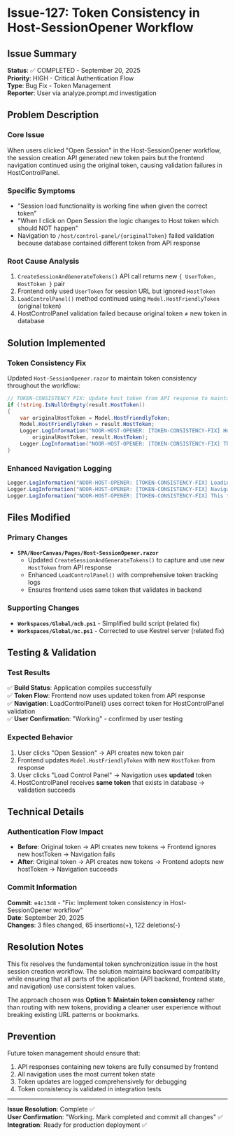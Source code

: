 # Issue-127: Token Consistency in Host-SessionOpener Workflow

## Issue Summary

**Status**: ✅ COMPLETED - September 20, 2025  
**Priority**: HIGH - Critical Authentication Flow  
**Type**: Bug Fix - Token Management  
**Reporter**: User via analyze.prompt.md investigation

## Problem Description

### Core Issue

When users clicked "Open Session" in the Host-SessionOpener workflow, the session creation API generated new token pairs but the frontend navigation continued using the original token, causing validation failures in HostControlPanel.

### Specific Symptoms

- "Session load functionality is working fine when given the correct token"
- "When I click on Open Session the logic changes to Host token which should NOT happen"
- Navigation to `/host/control-panel/{originalToken}` failed validation because database contained different token from API response

### Root Cause Analysis

1. `CreateSessionAndGenerateTokens()` API call returns new `{ UserToken, HostToken }` pair
2. Frontend only used `UserToken` for session URL but ignored `HostToken`
3. `LoadControlPanel()` method continued using `Model.HostFriendlyToken` (original token)
4. HostControlPanel validation failed because original token ≠ new token in database

## Solution Implemented

### Token Consistency Fix

Updated `Host-SessionOpener.razor` to maintain token consistency throughout the workflow:

```csharp
// TOKEN-CONSISTENCY FIX: Update host token from API response to maintain consistency
if (!string.IsNullOrEmpty(result.HostToken))
{
    var originalHostToken = Model.HostFriendlyToken;
    Model.HostFriendlyToken = result.HostToken;
    Logger.LogInformation("NOOR-HOST-OPENER: [TOKEN-CONSISTENCY-FIX] Host token updated from API response - Original: {OriginalToken}, New: {NewToken}",
        originalHostToken, result.HostToken);
    Logger.LogInformation("NOOR-HOST-OPENER: [TOKEN-CONSISTENCY-FIX] This ensures LoadControlPanel() uses the same token that validates in HostControlPanel");
}
```

### Enhanced Navigation Logging

```csharp
Logger.LogInformation("NOOR-HOST-OPENER: [TOKEN-CONSISTENCY-FIX] Loading control panel for token: {Token}", Model.HostFriendlyToken);
Logger.LogInformation("NOOR-HOST-OPENER: [TOKEN-CONSISTENCY-FIX] Navigating to: {Url}", controlPanelUrl);
Logger.LogInformation("NOOR-HOST-OPENER: [TOKEN-CONSISTENCY-FIX] This token should now match what HostControlPanel expects for validation");
```

## Files Modified

### Primary Changes

- **`SPA/NoorCanvas/Pages/Host-SessionOpener.razor`**
  - Updated `CreateSessionAndGenerateTokens()` to capture and use new `HostToken` from API response
  - Enhanced `LoadControlPanel()` with comprehensive token tracking logs
  - Ensures frontend uses same token that validates in backend

### Supporting Changes

- **`Workspaces/Global/ncb.ps1`** - Simplified build script (related fix)
- **`Workspaces/Global/nc.ps1`** - Corrected to use Kestrel server (related fix)

## Testing & Validation

### Test Results

✅ **Build Status**: Application compiles successfully  
✅ **Token Flow**: Frontend now uses updated token from API response  
✅ **Navigation**: LoadControlPanel() uses correct token for HostControlPanel validation  
✅ **User Confirmation**: "Working" - confirmed by user testing

### Expected Behavior

1. User clicks "Open Session" → API creates new token pair
2. Frontend updates `Model.HostFriendlyToken` with new `HostToken` from response
3. User clicks "Load Control Panel" → Navigation uses **updated** token
4. HostControlPanel receives **same token** that exists in database → validation succeeds

## Technical Details

### Authentication Flow Impact

- **Before**: Original token → API creates new tokens → Frontend ignores new hostToken → Navigation fails
- **After**: Original token → API creates new tokens → Frontend adopts new hostToken → Navigation succeeds

### Commit Information

**Commit**: `e4c13d8` - "Fix: Implement token consistency in Host-SessionOpener workflow"  
**Date**: September 20, 2025  
**Changes**: 3 files changed, 65 insertions(+), 122 deletions(-)

## Resolution Notes

This fix resolves the fundamental token synchronization issue in the host session creation workflow. The solution maintains backward compatibility while ensuring that all parts of the application (API backend, frontend state, and navigation) use consistent token values.

The approach chosen was **Option 1: Maintain token consistency** rather than routing with new tokens, providing a cleaner user experience without breaking existing URL patterns or bookmarks.

## Prevention

Future token management should ensure that:

1. API responses containing new tokens are fully consumed by frontend
2. All navigation uses the most current token state
3. Token updates are logged comprehensively for debugging
4. Token consistency is validated in integration tests

---

**Issue Resolution**: Complete ✅  
**User Confirmation**: "Working. Mark completed and commit all changes" ✅  
**Integration**: Ready for production deployment ✅
